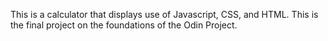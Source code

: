 This is a calculator that displays use of Javascript, CSS, and HTML. This is the final project on the foundations of the Odin Project.